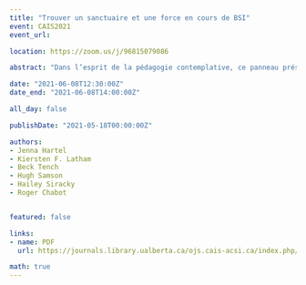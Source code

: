 ```yaml
---
title: "Trouver un sanctuaire et une force en cours de BSI"
event: CAIS2021
event_url:

location: https://zoom.us/j/96815079086

abstract: "Dans l’esprit de la pédagogie contemplative, ce panneau présente « L'Arbre des Pratiques Contemplatives » - une représentation graphique qui aide les professeur.e.s et les étudiant.e.s à comprendre les grands principes et sept grands types de pratiques contemplatives. En utilisant l'Arbre comme cadre de base, les amateurs peuvent apprendre des pratiques contemplatives de manière systématique, laïque et personnalisée. Séquentiellement, la modératrice et les présentateur.trice.s : 1) résumeront leur engagement envers la pédagogie contemplative ; 2) discuterons d’une application de l'Arbre des Pratiques Contemplatives dans leur enseignement ; et 3) montreront le fonctionnement de plusieurs grandes branches (p. ex., CREATIF) et branches secondaires (p. ex., méditation de bienveillance) de l'Arbre."

date: "2021-06-08T12:30:00Z"
date_end: "2021-06-08T14:00:00Z"

all_day: false

publishDate: "2021-05-18T00:00:00Z"

authors:
- Jenna Hartel
- Kiersten F. Latham
- Beck Tench
- Hugh Samson
- Hailey Siracky
- Roger Chabot


featured: false

links:
- name: PDF
  url: https://journals.library.ualberta.ca/ojs.cais-acsi.ca/index.php/cais-asci/article/view/1205/1040

math: true
---
```

